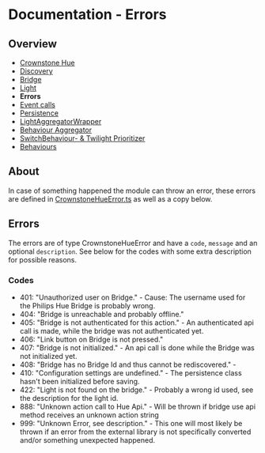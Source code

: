 # Documentation - Errors

## Overview

- [Crownstone Hue](/documentation/CrownstoneHue.md)
- [Discovery](/documentation/Discovery.md)
- [Bridge](/documentation/Bridge.md)
- [Light](/documentation/Light.md)
- **Errors**
- [Event calls](/documentation/EventCalls.md)
- [Persistence](/documentation/Persistence.md)
- [LightAggregatorWrapper](/documentation/LightAggregatorWrapper.md)
- [Behaviour Aggregator](/documentation/BehaviourAggregator.md)
- [SwitchBehaviour- & Twilight Prioritizer](/documentation/Prioritizer.md)
- [Behaviours](/documentation/Behaviours.md)

## About

In case of something happened the module can throw an error, these errors are defined in [CrownstoneHueError.ts](/src/util/CrownstoneHueError.ts) as well as a copy below.

## Errors

The errors are of type CrownstoneHueError and have a `code`, `message` and an optional `description`.
See below for the codes with some extra description for possible reasons.

### Codes

- 401: "Unauthorized user on Bridge." - Cause: The username used for the Philips Hue Bridge is probably wrong.
- 404: "Bridge is unreachable and probably offline."
- 405: "Bridge is not authenticated for this action." - An authenticated api call is made, while the bridge was not authenticated yet.
- 406: "Link button on Bridge is not pressed."
- 407: "Bridge is not initialized." - An api call is done while the Bridge was not initialized yet.
- 408: "Bridge has no Bridge Id and thus cannot be rediscovered." -
- 410: "Configuration settings are undefined." - The persistence class hasn't been initialized before saving.
- 422: "Light is not found on the bridge." - Probably a wrong id used, see the description for the light id.
- 888: "Unknown action call to Hue Api." - Will be thrown if bridge use api method receives an unknown action string
- 999: "Unknown Error, see description." - This one will most likely be thrown if an error from the external library is not specifically converted and/or something unexpected happened.
